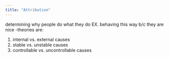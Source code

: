 ```yaml
---
title: "Attribution"
---
```

determining why people do what they do
EX. behaving this way b/c they are nice 
-theories are:
1) internal vs. external causes
2) stable vs. unstable causes 
3) controllable vs. uncontrollable causes

